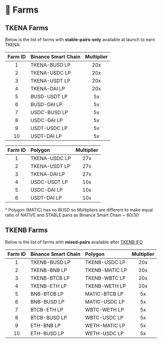 # 🚜 Farms

## TKENA Farms

Below is the list of farms with **stable-pairs-only** available at launch to earn TKENA:

| Farm  ID | Binance Smart Chain | Multiplier |
| :---: | :--- | :---: |
| 1 | TKENA-BUSD LP  | 20x |
| 2 | TKENA-USDC LP | 20x |
| 3 | TKENA-USDT LP | 20x |
| 4 | TKENA-DAI LP | 20x |
| 5 | BUSD-USDT LP  | 5x |
| 6 | BUSD-DAI LP  | 5x |
| 7 | USDC-BUSD LP  | 5x |
| 8 | USDC-DAI LP | 5x |
| 9 | USDT-USDC LP | 5x |
| 10 | USDT-DAI LP | 5x |

| Farm  ID | Polygon          | Multiplier |
| :---: | :--- | :---: |
| 1 | TKENA-USDC LP  | 27x |
| 2 | TKENA-USDT LP | 27x |
| 3 | TKENA-DAI LP | 27x |
| 4 | USDC-USDT LP | 10x |
| 5 | USDC-DAI LP | 10x |
| 6 | USDT-DAI LP | 10x |

\* Polygon \(MATIC\) has no BUSD so Multipliers are different to make equal ratio of NATIVE and STABLE paris as Binance Smart Chain ~ 80/30

## TKENB Farms

Below is the list of farms with **mixed-pairs** available after [TKENB IFO](tkenb-ifo.md)

| Farm  ID | Binance Smart Chain | Polygon | Multiplier |
| :---: | :--- | :--- | :---: |
| 1 | TKENB-BUSD LP | TKENB-USDC LP | 20x |
| 2 | TKENB-BNB LP | TKENB-MATIC LP | 20x |
| 3 | TKENB-BTCB LP | TKENB-WBTC LP | 20x |
| 4 | TKENB-ETH LP | TKENB-WETH LP | 20x |
| 5 | BNB-BTCB LP | MATIC-BTCB LP | 5x |
| 6 | BNB-BUSD LP  | MATIC-USDC LP  | 5x |
| 7 | BTCB-ETH LP  | WBTC-WETH LP  | 5x |
| 8 | BTCB-BUSD LP | WBTC-USDC LP | 5x |
| 9 | ETH-BNB LP | WETH-MATIC LP | 5x |
| 10 | ETH-BUSD LP | WETH-USDC LP | 5x |

